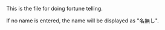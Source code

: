 This is the file for doing fortune telling.

If no name is entered, the name will be displayed as "名無し".
